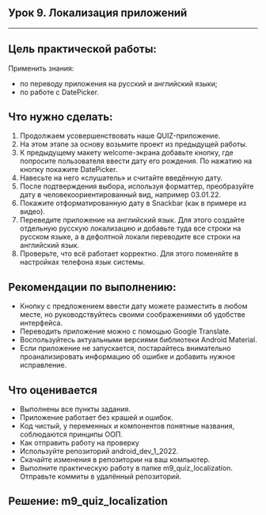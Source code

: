 ## Урок 9. Локализация приложений

---
## Цель практической работы:
Применить знания:
* по переводу приложения на русский и английский языки;
* по работе с DatePicker.

## Что нужно сделать:
1. Продолжаем усовершенствовать наше QUIZ-приложение.
2. На этом этапе за основу возьмите проект из предыдущей работы.
3. К предыдущему макету welcome-экрана добавьте кнопку, где попросите пользователя ввести дату его рождения. По нажатию на кнопку покажите DatePicker.
4. Навесьте на него «слушатель» и считайте введённую дату.
5. После подтверждения выбора, используя форматтер, преобразуйте дату в человекоориентированный вид, например 03.01.22.
6. Покажите отформатированную дату в Snackbar (как в примере из видео).
7. Переведите приложение на английский язык. Для этого создайте отдельную русскую локализацию и добавьте туда все строки на русском языке, а в дефолтной локали переводите все строки на английский язык.
8. Проверьте, что всё работает корректно. Для этого поменяйте в настройках телефона язык системы.

## Рекомендации по выполнению:
- Кнопку с предложением ввести дату можете разместить в любом месте, но руководствуйтесь своими соображениями об удобстве интерфейса.
- Переводить приложение можно с помощью Google Translate.
- Воспользуйтесь актуальными версиями библиотеки Android Material.
- Если приложение не запускается, постарайтесь внимательно проанализировать информацию об ошибке и добавить нужное исправление.

## Что оценивается
- Выполнены все пункты задания.
- Приложение работает без крашей и ошибок.
- Код чистый, у переменных и компонентов понятные названия, соблюдаются принципы ООП.
- Как отправить работу на проверку
- Используйте репозиторий android_dev_1_2022.
- Скачайте изменения в репозитории на ваш компьютер.
- Выполните практическую работу в папке m9_quiz_localization. Отправьте коммиты в удалённый репозиторий.

## Решение: m9_quiz_localization